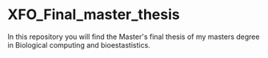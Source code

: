 # XFO_Final_master_thesis
In this repository you will find the Master's final thesis of my masters degree in Biological computing and bioestastistics.
